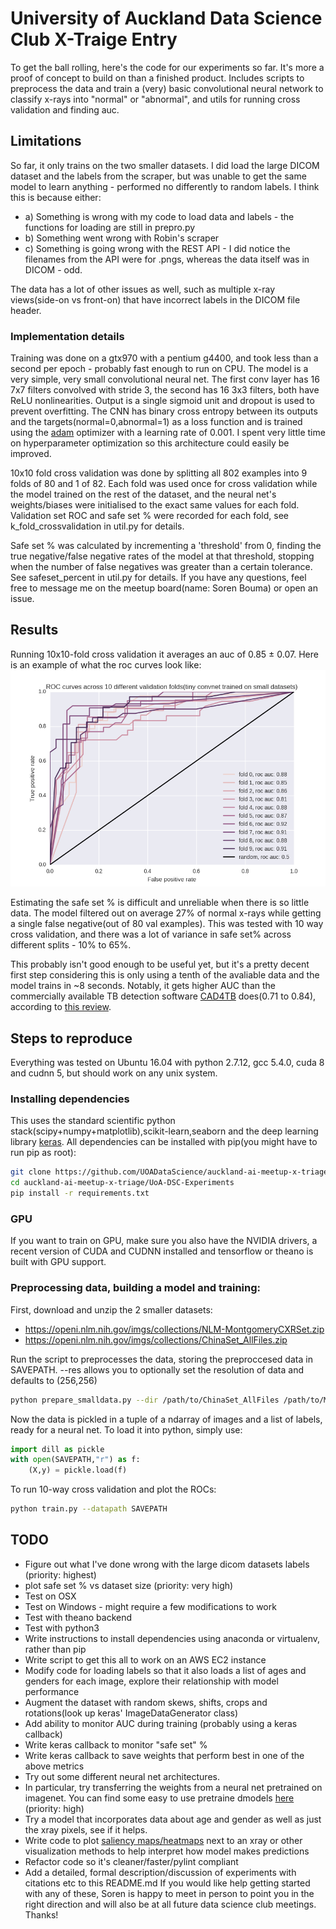 # University of Auckland Data Science Club X-Traige Entry

To get the ball rolling, here's the code for our experiments so far. It's more a proof of concept to build on than a finished product.
Includes scripts to preprocess the data and train a (very) basic convolutional neural network to classify x-rays into "normal" or "abnormal", and utils for running cross validation and finding auc.

## Limitations
So far, it only trains on the two smaller datasets. I did load the large DICOM dataset and the labels from the scraper, but was unable to get the same model to learn anything - performed no differently to random labels. I think this is because either:
- a) Something is wrong with my code to load data and labels - the functions for loading are still in prepro.py
- b) Something went wrong with Robin's scraper
- c) Something is going wrong with the REST API - I did notice the filenames from the API were for .pngs, whereas the data itself was in DICOM - odd.

The data has a lot of other issues as well, such as multiple x-ray views(side-on vs front-on) that have incorrect labels in the DICOM file header.

### Implementation details
Training was done on a gtx970 with a pentium g4400, and took less than a second per epoch - probably fast enough to run on CPU.
The model is a very simple, very small convolutional neural net. The first conv layer has 16 7x7 filters convolved with stride 3, the second has 16 3x3 filters, both have ReLU nonlinearities. Output is a single sigmoid unit and dropout is used to prevent overfitting. The CNN has binary cross entropy between its outputs and the targets(normal=0,abnormal=1)  as a loss function and is trained using the [adam](https://arxiv.org/abs/1412.6980) optimizer with a learning rate of 0.001. I spent very little time on hyperparameter optimization so this architecture could easily be improved.

 10x10 fold cross validation was done by splitting all 802 examples into 9 folds of 80 and 1 of 82. Each fold was used once for cross validation while the model trained on the rest of the dataset, and the neural net's weights/biases were initialised to the exact same values for each fold. Validation set ROC and safe set % were recorded for each fold, see k_fold_crossvalidation in util.py for details.

Safe set % was calculated by incrementing a 'threshold' from 0, finding the true negative/false negative rates of the model at that threshold, stopping when the number of false negatives was greater than a certain tolerance. See safeset_percent in util.py for details.
If you have any questions, feel free to message me on the meetup board(name: Soren Bouma) or open an issue.


## Results
Running 10x10-fold cross validation it averages an auc of 0.85 ± 0.07. Here is an example of what the roc curves look like:
![roc](images/figure_1.png)

Estimating the safe set % is difficult and unreliable when there is so little data. The model filtered out on average 27% of normal x-rays while getting a single false negative(out of 80 val examples). This was tested with 10 way cross validation, and there was a lot of variance in safe set% across different splits - 10% to 65%.

This probably isn't good enough to be useful yet, but it's a pretty decent first step considering this is only using a tenth of the avaliable data and the model trains in ~8 seconds. Notably, it gets higher AUC than the commercially available TB detection software [CAD4TB](http://www.diagnijmegen.nl/index.php/CAD4TB) does(0.71 to 0.84), according to [this review](https://www.ncbi.nlm.nih.gov/pubmed/27510250).

## Steps to reproduce
Everything was tested on Ubuntu 16.04 with python 2.7.12, gcc 5.4.0, cuda 8 and cudnn 5, but should work on any unix system.
### Installing dependencies
This uses the standard scientific python stack(scipy+numpy+matplotlib),scikit-learn,seaborn and the deep learning library [keras](keras.io).
 All dependencies can be installed with pip(you might have to run pip as root):
```bash
git clone https://github.com/UOADataScience/auckland-ai-meetup-x-triage
cd auckland-ai-meetup-x-triage/UoA-DSC-Experiments
pip install -r requirements.txt
```
### GPU
If you want to train on GPU, make sure you also have the NVIDIA drivers, a recent version of CUDA and CUDNN installed and tensorflow or theano is built with GPU support.
### Preprocessing data, building a model and training:
First, download and unzip the 2 smaller datasets:
- https://openi.nlm.nih.gov/imgs/collections/NLM-MontgomeryCXRSet.zip
- https://openi.nlm.nih.gov/imgs/collections/ChinaSet_AllFiles.zip

Run the script to preprocesses the data, storing the preproccesed data in SAVEPATH. --res allows you to optionally set the resolution of data and defaults to (256,256)
```bash
python prepare_smalldata.py --dir /path/to/ChinaSet_AllFiles /path/to/MontgomerySet --savepath SAVEPATH --res 256 256
```
Now the data is pickled in a tuple of a ndarray of images and a list of labels, ready for a neural net. To load it into python, simply use:
```python
import dill as pickle
with open(SAVEPATH,"r") as f:
	(X,y) = pickle.load(f)
```
To run 10-way cross validation and plot the ROCs:
```bash
python train.py --datapath SAVEPATH
```

## TODO
- Figure out what I've done wrong with the large dicom datasets labels (priority: highest)
- plot safe set % vs dataset size (priority: very high)
- Test on OSX
- Test on Windows - might require a few modifications to work
- Test with theano backend
- Test with python3
- Write instructions to install dependencies using anaconda or virtualenv, rather than pip
- Write script to get this all to work on an AWS EC2 instance
- Modify code for loading labels so that it also loads a list of ages and genders for each image, explore their relationship with model performance
- Augment the dataset with random skews, shifts, crops and rotations(look up keras' ImageDataGenerator class)
- Add ability to monitor AUC during training (probably using a keras callback)
- Write keras callback to monitor "safe set" %
- Write keras callback to save weights that perform best in one of the above metrics
- Try out some different neural net architectures.
- In particular, try transferring the weights from a neural net pretrained on imagenet. You can find some easy to use pretraine dmodels [here](https://github.com/fchollet/deep-learning-models) (priority: high)
- Try a model that incorporates data about age and gender as well as just the xray pixels, see if it helps.
- Write code to plot [saliency maps/heatmaps](https://arxiv.org/pdf/1312.6034.pdf) next to an xray or other visualization methods to help interpret how model makes predictions
- Refactor code so it's cleaner/faster/pylint compliant
- Add a detailed, formal description/discussion of experiments with citations etc to this README.md
If you would like help getting started with any of these, Soren is happy to meet in person to point you in the right direction and will also be at all future data science club meetings. Thanks!
